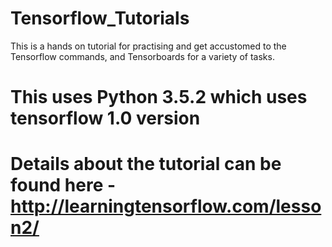 # Tensorflow_Tutorials
This is a hands on tutorial for practising and get accustomed to the Tensorflow commands, and Tensorboards for a variety of tasks.

# This uses Python 3.5.2 which uses tensorflow 1.0 version

# Details about the tutorial can be found here  -  http://learningtensorflow.com/lesson2/
